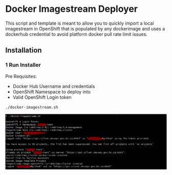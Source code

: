 # Docker Imagestream Deployer
This script and template is meant to allow you to quickly import a local imagestream in OpenShift that is populated by any dockerimage and uses a dockerhub credential to avoid platform docker pull rate limit issues.

## Installation
### 1 Run Installer

Pre Requisites:
* Docker Hub Username and credentials
* OpenShift Namespace to deploy into
* Valid OpenShift Login token


```
./docker-imagestream.sh
```


[![N|Solid](https://github.com/ChrisHoban/ssg-openshift-meta-templates/blob/master/local_docker_image_script.PNG)](https://github.com/ChrisHoban/ssg-openshift-meta-templates/blob/master/openshift/oc4-meta-templates/scripts/local_docker_image_script.PNG)
